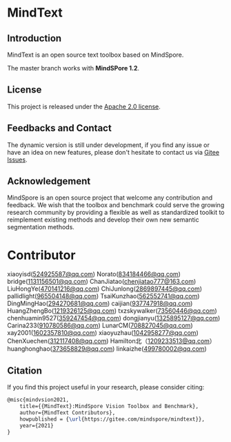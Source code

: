 # MindText

## Introduction

MindText is an open source text toolbox based on MindSpore.

The master branch works with **MindSPore 1.2**.


## License

This project is released under the [Apache 2.0 license](LICENSE).

## Feedbacks and Contact

The dynamic version is still under development, if you find any issue or have an idea on new features, please don't hesitate to contact us via [Gitee Issues](https://gitee.com/mindspore/mindtext/issues).

## Acknowledgement

MindSpore is an open source project that welcome any contribution and feedback.
We wish that the toolbox and benchmark could serve the growing research
community by providing a flexible as well as standardized toolkit to reimplement existing methods
and develop their own new semantic segmentation methods.

# Contributor
xiaoyisd(524925587@qq.com)
Norato(834184466@qq.com)
bridge(1131156501@qq.com)
ChanJiatao(chenjiatao777@163.com)
LiuHongYe(470141216@qq.com)
ChiJunlong(2869897445@qq.com)
pallidlight(965504148@qq.com)
TsaiKunzhao(562552741@qq.com)
DingMingHao(294270681@qq.com)
caijian(937747918@qq.com)
HuangZhengBo(1219326125@qq.com)
txzskywalker(73560446@qq.com)
chenhuamin9527(359247454@qq.com)
dongjianyu(1325895127@qq.com)
Carina233(910780586@qq.com)
LunarCM(708827045@qq.com)
xay2001(1602357810@qq.com)
xiaoyuzhau(1042958277@qq.com) 
ChenXuechen(312117408@qq.com) 
Hamilton北（1209233513@qq.com）
huanghonghao(373658829@qq.com)
linkaizhe(499780002@qq.com)

## Citation

If you find this project useful in your research, please consider citing:

```latex
@misc{mindvsion2021,
    title={{MindText}:MindSpore Vision Toolbox and Benchmark},
    author={MindText Contributors},
    howpublished = {\url{https://gitee.com/mindspore/mindtext}},
    year={2021}
}
```
